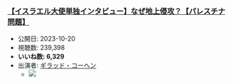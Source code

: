 ### [【イスラエル大使単独インタビュー】なぜ地上侵攻？【パレスチナ問題】](https://www.youtube.com/watch?v=xT2B7Y0xIHs)
-   公開日: 2023-10-20
-   視聴数: 239,398
-   **いいね数: 6,329**
-   出演者: [ギラッド・コーヘン](/rehacq_fan/people/ギラッド・コーヘン "wikilink")
    - [![](https://img.youtube.com/vi/xT2B7Y0xIHs/hqdefault.jpg)](https://www.youtube.com/watch?v=xT2B7Y0xIHs)
